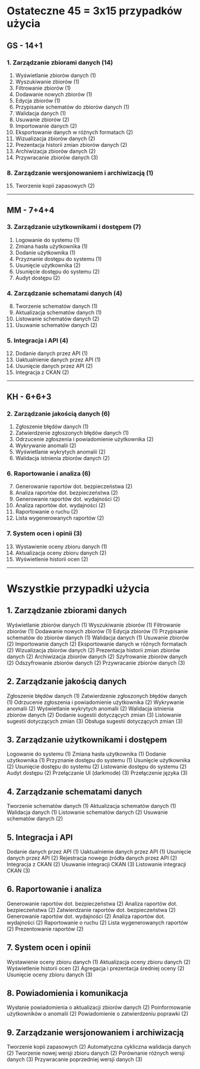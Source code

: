 # Ostateczne 45 = 3x15 przypadków użycia 

## GS - 14+1

### **1. Zarządzanie zbiorami danych (14)**
1. Wyświetlanie zbiorów danych (1)  
2. Wyszukiwanie zbiorów (1)  
3. Filtrowanie zbiorów (1)  
4. Dodawanie nowych zbiorów (1)  
5. Edycja zbiorów (1)  
6. Przypisanie schematów do zbiorów danych (1)  
7. Walidacja danych (1)  
8. Usuwanie zbiorów (2)  
9. Importowanie danych (2)  
10. Eksportowanie danych w różnych formatach (2)  
11. Wizualizacja zbiorów danych (2)  
12. Prezentacja historii zmian zbiorów danych (2)  
13. Archiwizacja zbiorów danych (2)  
14. Przywracanie zbiorów danych (3) 

### **8. Zarządzanie wersjonowaniem i archiwizacją (1)**
15.  Tworzenie kopii zapasowych (2)  

---

## MM - 7+4+4

### **3. Zarządzanie użytkownikami i dostępem (7)**
1. Logowanie do systemu (1)  
2. Zmiana hasła użytkownika (1)  
3. Dodanie użytkownika (1)  
4. Przyznanie dostępu do systemu (1)  
5. Usunięcie użytkownika (2)  
6. Usunięcie dostępu do systemu (2)  
7. Audyt dostępu (2)  

### **4. Zarządzanie schematami danych (4)**
8. Tworzenie schematów danych (1)  
9. Aktualizacja schematów danych (1)  
10. Listowanie schematów danych (2)  
11. Usuwanie schematów danych (2)  

### **5. Integracja i API (4)**
12. Dodanie danych przez API (1)  
13. Uaktualnienie danych przez API (1)  
14. Usunięcie danych przez API (2)  
15. Integracja z CKAN (2)  

---

## KH - 6+6+3

### **2. Zarządzanie jakością danych (6)**
1. Zgłoszenie błędów danych (1)  
2. Zatwierdzenie zgłoszonych błędów danych (1)  
3. Odrzucenie zgłoszenia i powiadomienie użytkownika (2)  
4. Wykrywanie anomalii (2)  
5. Wyświetlanie wykrytych anomalii (2)  
6. Walidacja istnienia zbiorów danych (2)  

### **6. Raportowanie i analiza (6)**
7. Generowanie raportów dot. bezpieczeństwa (2)  
8. Analiza raportów dot. bezpieczeństwa (2)  
9. Generowanie raportów dot. wydajności (2)  
10. Analiza raportów dot. wydajności (2)  
11. Raportowanie o ruchu (2)  
12. Lista wygenerowanych raportów (2)  

### **7. System ocen i opinii (3)**
13. Wystawienie oceny zbioru danych (1)  
14. Aktualizacja oceny zbioru danych (2)  
15. Wyświetlenie historii ocen (2)  

---

# Wszystkie przypadki użycia

## 1. Zarządzanie zbiorami danych
Wyświetlanie zbiorów danych (1)
Wyszukiwanie zbiorów (1)
Filtrowanie zbiorów (1)
Dodawanie nowych zbiorów (1)
Edycja zbiorów (1)
Przypisanie schematów do zbiorów danych (1)
Walidacja danych (1)
Usuwanie zbiorów (2)
Importowanie danych (2)
Eksportowanie danych w różnych formatach (2)
Wizualizacja zbiorów danych (2)
Prezentacja historii zmian zbiorów danych (2)
Archiwizacja zbiorów danych (2)
Szyfrowanie zbiorów danych (2)
Odszyfrowanie zbiorów danych (2)
Przywracanie zbiorów danych (3)

## 2. Zarządzanie jakością danych
Zgłoszenie błędów danych (1)
Zatwierdzenie zgłoszonych błędów danych (1)
Odrzucenie zgłoszenia i powiadomienie użytkownika (2)
Wykrywanie anomalii (2)
Wyświetlanie wykrytych anomalii (2)
Walidacja istnienia zbiorów danych (2)
Dodanie sugestii dotyczących zmian (3)
Listowanie sugestii dotyczących zmian (3)
Obsługa sugestii dotyczących zmian (3)

## 3. Zarządzanie użytkownikami i dostępem
Logowanie do systemu (1)
Zmiana hasła użytkownika (1)
Dodanie użytkownika (1)
Przyznanie dostępu do systemu (1)
Usunięcie użytkownika (2)
Usunięcie dostępu do systemu (2)
Listowanie dostępu do systemu (2)
Audyt dostępu (2)
Przełączanie UI (darkmode) (3)
Przełączenie języka (3)

## 4. Zarządzanie schematami danych
Tworzenie schematów danych (1)
Aktualizacja schematów danych (1)
Walidacja danych (1)
Listowanie schematów danych (2)
Usuwanie schematów danych (2)

## 5. Integracja i API
Dodanie danych przez API (1)
Uaktualnienie danych przez API (1)
Usunięcie danych przez API (2)
Rejestracja nowego źródła danych przez API (2)
Integracja z CKAN (2)
Usuwanie integracji CKAN (3)
Listowanie integracji CKAN (3)

## 6. Raportowanie i analiza
Generowanie raportów dot. bezpieczeństwa (2)
Analiza raportów dot. bezpieczeństwa (2)
Zatwierdzanie raportów dot. bezpieczeństwa (2)
Generowanie raportów dot. wydajności (2)
Analiza raportów dot. wydajności (2)
Raportowanie o ruchu (2)
Lista wygenerowanych raportów (2)
Prezentowanie raportów (2)

## 7. System ocen i opinii
Wystawienie oceny zbioru danych (1)
Aktualizacja oceny zbioru danych (2)
Wyświetlenie historii ocen (2)
Agregacja i prezentacja średniej oceny (2)
Usunięcie oceny zbioru danych (3)

## 8. Powiadomienia i komunikacja
Wysłanie powiadomienia o aktualizacji zbiorów danych (2)
Poinformowanie użytkowników o anomalii (2)
Powiadomienie o zatwierdzeniu poprawki (2)

## 9. Zarządzanie wersjonowaniem i archiwizacją
Tworzenie kopii zapasowych (2)
Automatyczna cykliczna walidacja danych (2)
Tworzenie nowej wersji zbioru danych (2)
Porównanie różnych wersji danych (3)
Przywracanie poprzedniej wersji danych (3)

